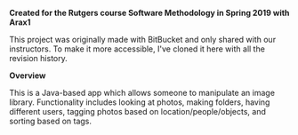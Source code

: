 **Created for the Rutgers course Software Methodology in Spring 2019 with Arax1**

This project was originally made with BitBucket and only shared with our instructors. To make it more accessible, I've cloned it here with all the revision history.

**Overview**

This is a Java-based app which allows someone to manipulate an image library. Functionality includes looking at photos, making folders, having different users, tagging photos based on location/people/objects, and sorting based on tags.
